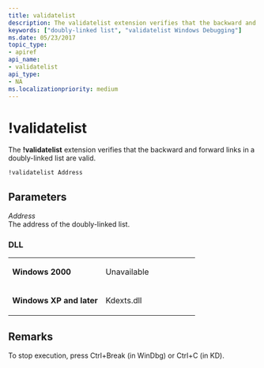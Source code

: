 ```yaml
---
title: validatelist
description: The validatelist extension verifies that the backward and forward links in a doubly-linked list are valid.
keywords: ["doubly-linked list", "validatelist Windows Debugging"]
ms.date: 05/23/2017
topic_type:
- apiref
api_name:
- validatelist
api_type:
- NA
ms.localizationpriority: medium
---
```


# !validatelist


The **!validatelist** extension verifies that the backward and forward links in a doubly-linked list are valid.

```dbgcmd
!validatelist Address
```

## <span id="Parameters"></span><span id="parameters"></span><span id="PARAMETERS"></span>Parameters


<span id="_______Address______"></span><span id="_______address______"></span><span id="_______ADDRESS______"></span> *Address*   
The address of the doubly-linked list.

### <span id="DLL"></span><span id="dll"></span>DLL

<table>
<colgroup>
<col width="50%" />
<col width="50%" />
</colgroup>
<tbody>
<tr class="odd">
<td align="left"><p><strong>Windows 2000</strong></p></td>
<td align="left"><p>Unavailable</p></td>
</tr>
<tr class="even">
<td align="left"><p><strong>Windows XP and later</strong></p></td>
<td align="left"><p>Kdexts.dll</p></td>
</tr>
</tbody>
</table>

 

Remarks
-------

To stop execution, press Ctrl+Break (in WinDbg) or Ctrl+C (in KD).

 

 





